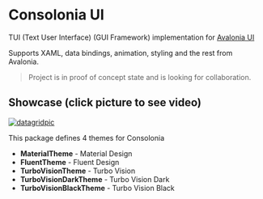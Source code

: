 # Consolonia UI

TUI (Text User Interface) (GUI Framework) implementation for [Avalonia UI](https://github.com/AvaloniaUI)

Supports XAML, data bindings, animation, styling and the rest from Avalonia.

> Project is in proof of concept state and is looking for collaboration.

## Showcase (click picture to see video)
[![datagridpic](https://user-images.githubusercontent.com/10516222/141980173-4eb4057a-6996-45bf-83f6-931316c98d88.png)](https://youtu.be/ttgZmbruk3Y)

This package defines 4 themes for Consolonia
* **MaterialTheme** - Material Design
* **FluentTheme** - Fluent Design
* **TurboVisionTheme** - Turbo Vision
* **TurboVisionDarkTheme** - Turbo Vision Dark
* **TurboVisionBlackTheme** - Turbo Vision Black